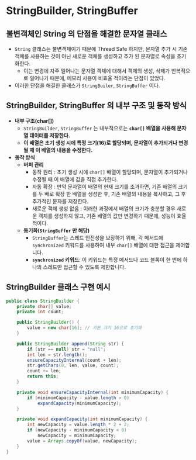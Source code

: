 # StringBuilder, StringBuffer

## 불변객체인 String 의 단점을 해결한 문자열 클래스

* `String` 클래스는 불변객체이기 때문에 Thread Safe 하지만,  문자열 추가 시 기존 객체를 사용하는 것이 아닌 새로운 객체를 생성하고 추가 된 문자열로 속성을 초기화한다.&#x20;
  * 이는 변경에 자주 일어나는 문자열 객체에 대해서 객체의 생성, 삭제가 반복적으로 일어나기 때문에, 메모리 사용이 비효율 적이라는 단점이 있었다.&#x20;
* 이러한 단점을 해결한 클래스가 `StringBuiler`, `StringBuffer` 이다.

## StringBuilder, StringBuffer 의 내부 구조 및 동작 방식

* **내부 구조(char\[])**
  * `StringBuilder`, `StringBuffer` 는 내부적으로는 **`char[]` 배열을 사용해 문자열 데이터를 저장한다.**&#x20;
  * **이 배열은 초기 생성 시에 특정 크기(16)로 할당되며, 문자열이 추가되거나 변경될 때 이 배열의 내용을 수정한다.**&#x20;
* **동작 방식**&#x20;
  * **버퍼 관리**&#x20;
    * 동작 원리 : 초기 생성 시에 `char[]` 배열이 할당되며, 문자열이 추가되거나 수정될 때 이 배열에 값을 직접 추가한다.&#x20;
    * 자동 확장 : 만약 문자열이 배열의 현재 크기를 초과하면, 기존 배열의 크기를 두 배로 확장 한 배열을 생성한 후, 기존 배열의 내용을 복사하고, 그 후 추가적인 문자를 저장한다.&#x20;
    * 새로운 객체 생성 없음 : 이러한 과정에서 배열의 크기가 충분할 경우 새로운 객체를 생성하지 않고, 기존 배열의 값만 변경하기 때문에, 성능이 효율적이다.&#x20;
  * **동기화(`StringBuffer` 만 해당)**
    * `StringBuffer`는 스레드 안전성을 보장하기 위해, 각 메서드에 `synchronized` 키워드를 사용하여 내부 `char[]` 배열에 대한 접근을 제어합니다.
    * **`synchronized` 키워드**: 이 키워드는 특정 메서드나 코드 블록이 한 번에 하나의 스레드만 접근할 수 있도록 제한합니다.

## StringBuilder 클래스 구현 예시&#x20;

```java
public class StringBuilder {
    private char[] value;
    private int count;

    public StringBuilder() {
        value = new char[16]; // 기본 크기 16으로 초기화
    }

    public StringBuilder append(String str) {
        if (str == null) str = "null";
        int len = str.length();
        ensureCapacityInternal(count + len);
        str.getChars(0, len, value, count);
        count += len;
        return this;
    }

    private void ensureCapacityInternal(int minimumCapacity) {
        if (minimumCapacity - value.length > 0)
            expandCapacity(minimumCapacity);
    }

    private void expandCapacity(int minimumCapacity) {
        int newCapacity = value.length * 2 + 2;
        if (newCapacity - minimumCapacity < 0)
            newCapacity = minimumCapacity;
        value = Arrays.copyOf(value, newCapacity);
    }
}

```
